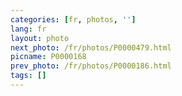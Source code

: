```yaml
---
categories: [fr, photos, '']
lang: fr
layout: photo
next_photo: /fr/photos/P0000479.html
picname: P0000168
prev_photo: /fr/photos/P0000186.html
tags: []
---
```


